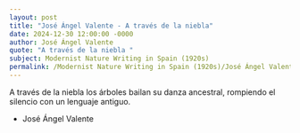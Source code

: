 ```yaml
---
layout: post
title: "José Ángel Valente - A través de la niebla"
date: 2024-12-30 12:00:00 -0000
author: José Ángel Valente
quote: "A través de la niebla "
subject: Modernist Nature Writing in Spain (1920s)
permalink: /Modernist Nature Writing in Spain (1920s)/José Ángel Valente/José Ángel Valente - A través de la niebla
---
```


A través de la niebla 
los árboles 
bailan 
su danza ancestral, 
rompiendo el silencio 
con un lenguaje antiguo.

- José Ángel Valente
